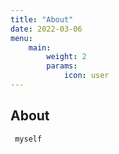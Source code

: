 ```yaml
---
title: "About"
date: 2022-03-06
menu:
    main:
        weight: 2
        params: 
            icon: user
---
```


## About

```bash
 myself
```
